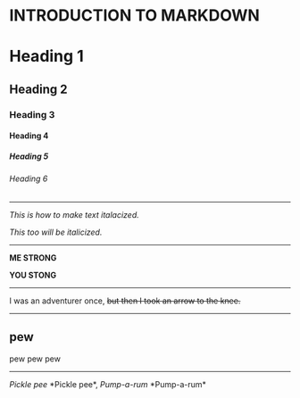 # INTRODUCTION TO MARKDOWN

<!-- HEADINGS  -->

# Heading 1
## Heading 2
### Heading 3
#### Heading 4
##### Heading 5
###### Heading 6

---

<!--  Italics -->

_This is how to make text italacized._

*This too will be italicized.*

---

<!--  Strong  -->

**ME STRONG**

__YOU STONG__

---

<!--  Strike through  -->

I was an adventurer once, ~~but then I took an arrow to the knee.~~

---

<!--  Horizontal Rule --->
pew 
---
pew pew pew 
___

<!--  Escape Character Rule with Backslash  -->
*Pickle pee* \*Pickle pee*, *Pump-a-rum* \*Pump-a-rum*

